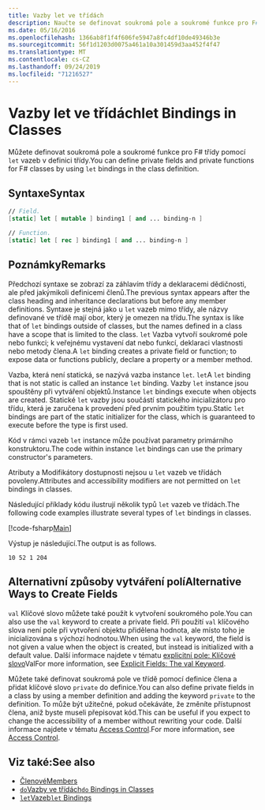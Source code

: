 ```yaml
---
title: Vazby let ve třídách
description: Naučte se definovat soukromá pole a soukromé funkce pro F# třídy pomocí vazeb let v definici třídy.
ms.date: 05/16/2016
ms.openlocfilehash: 1366ab8f1f4f606fe5947a8fc4df10de49346b3e
ms.sourcegitcommit: 56f1d1203d0075a461a10a301459d3aa452f4f47
ms.translationtype: MT
ms.contentlocale: cs-CZ
ms.lasthandoff: 09/24/2019
ms.locfileid: "71216527"
---
```

# <a name="let-bindings-in-classes"></a><span data-ttu-id="2b97c-103">Vazby let ve třídách</span><span class="sxs-lookup"><span data-stu-id="2b97c-103">let Bindings in Classes</span></span>

<span data-ttu-id="2b97c-104">Můžete definovat soukromá pole a soukromé funkce pro F# třídy pomocí `let` vazeb v definici třídy.</span><span class="sxs-lookup"><span data-stu-id="2b97c-104">You can define private fields and private functions for F# classes by using `let` bindings in the class definition.</span></span>

## <a name="syntax"></a><span data-ttu-id="2b97c-105">Syntaxe</span><span class="sxs-lookup"><span data-stu-id="2b97c-105">Syntax</span></span>

```fsharp
// Field.
[static] let [ mutable ] binding1 [ and ... binding-n ]

// Function.
[static] let [ rec ] binding1 [ and ... binding-n ]
```

## <a name="remarks"></a><span data-ttu-id="2b97c-106">Poznámky</span><span class="sxs-lookup"><span data-stu-id="2b97c-106">Remarks</span></span>

<span data-ttu-id="2b97c-107">Předchozí syntaxe se zobrazí za záhlavím třídy a deklaracemi dědičnosti, ale před jakýmikoli definicemi členů.</span><span class="sxs-lookup"><span data-stu-id="2b97c-107">The previous syntax appears after the class heading and inheritance declarations but before any member definitions.</span></span> <span data-ttu-id="2b97c-108">Syntaxe je stejná jako u `let` vazeb mimo třídy, ale názvy definované ve třídě mají obor, který je omezen na třídu.</span><span class="sxs-lookup"><span data-stu-id="2b97c-108">The syntax is like that of `let` bindings outside of classes, but the names defined in a class have a scope that is limited to the class.</span></span> <span data-ttu-id="2b97c-109">`let` Vazba vytvoří soukromé pole nebo funkci; k veřejnému vystavení dat nebo funkcí, deklaraci vlastnosti nebo metody člena.</span><span class="sxs-lookup"><span data-stu-id="2b97c-109">A `let` binding creates a private field or function; to expose data or functions publicly, declare a property or a member method.</span></span>

<span data-ttu-id="2b97c-110">Vazba, která není statická, se nazývá vazba instance `let`. `let`</span><span class="sxs-lookup"><span data-stu-id="2b97c-110">A `let` binding that is not static is called an instance `let` binding.</span></span> <span data-ttu-id="2b97c-111">Vazby `let` instance jsou spouštěny při vytváření objektů.</span><span class="sxs-lookup"><span data-stu-id="2b97c-111">Instance `let` bindings execute when objects are created.</span></span> <span data-ttu-id="2b97c-112">Statické `let` vazby jsou součástí statického inicializátoru pro třídu, která je zaručena k provedení před prvním použitím typu.</span><span class="sxs-lookup"><span data-stu-id="2b97c-112">Static `let` bindings are part of the static initializer for the class, which is guaranteed to execute before the type is first used.</span></span>

<span data-ttu-id="2b97c-113">Kód v rámci vazeb `let` instance může používat parametry primárního konstruktoru.</span><span class="sxs-lookup"><span data-stu-id="2b97c-113">The code within instance `let` bindings can use the primary constructor's parameters.</span></span>

<span data-ttu-id="2b97c-114">Atributy a Modifikátory dostupnosti nejsou u `let` vazeb ve třídách povoleny.</span><span class="sxs-lookup"><span data-stu-id="2b97c-114">Attributes and accessibility modifiers are not permitted on `let` bindings in classes.</span></span>

<span data-ttu-id="2b97c-115">Následující příklady kódu ilustrují několik typů `let` vazeb ve třídách.</span><span class="sxs-lookup"><span data-stu-id="2b97c-115">The following code examples illustrate several types of `let` bindings in classes.</span></span>

[!code-fsharp[Main](~/samples/snippets/fsharp/lang-ref-1/snippet3001.fs)]

<span data-ttu-id="2b97c-116">Výstup je následující.</span><span class="sxs-lookup"><span data-stu-id="2b97c-116">The output is as follows.</span></span>

```console
10 52 1 204
```

## <a name="alternative-ways-to-create-fields"></a><span data-ttu-id="2b97c-117">Alternativní způsoby vytváření polí</span><span class="sxs-lookup"><span data-stu-id="2b97c-117">Alternative Ways to Create Fields</span></span>

<span data-ttu-id="2b97c-118">`val` Klíčové slovo můžete také použít k vytvoření soukromého pole.</span><span class="sxs-lookup"><span data-stu-id="2b97c-118">You can also use the `val` keyword to create a private field.</span></span> <span data-ttu-id="2b97c-119">Při použití `val` klíčového slova není pole při vytvoření objektu přidělena hodnota, ale místo toho je inicializována s výchozí hodnotou.</span><span class="sxs-lookup"><span data-stu-id="2b97c-119">When using the `val` keyword, the field is not given a value when the object is created, but instead is initialized with a default value.</span></span> <span data-ttu-id="2b97c-120">Další informace najdete v tématu [explicitní pole: Klíčové slovo](explicit-fields-the-val-keyword.md)Val</span><span class="sxs-lookup"><span data-stu-id="2b97c-120">For more information, see [Explicit Fields: The val Keyword](explicit-fields-the-val-keyword.md).</span></span>

<span data-ttu-id="2b97c-121">Můžete také definovat soukromá pole ve třídě pomocí definice člena a přidat klíčové slovo `private` do definice.</span><span class="sxs-lookup"><span data-stu-id="2b97c-121">You can also define private fields in a class by using a member definition and adding the keyword `private` to the definition.</span></span> <span data-ttu-id="2b97c-122">To může být užitečné, pokud očekáváte, že změníte přístupnost člena, aniž byste museli přepisovat kód.</span><span class="sxs-lookup"><span data-stu-id="2b97c-122">This can be useful if you expect to change the accessibility of a member without rewriting your code.</span></span> <span data-ttu-id="2b97c-123">Další informace najdete v tématu [Access Control](../access-control.md).</span><span class="sxs-lookup"><span data-stu-id="2b97c-123">For more information, see [Access Control](../access-control.md).</span></span>

## <a name="see-also"></a><span data-ttu-id="2b97c-124">Viz také:</span><span class="sxs-lookup"><span data-stu-id="2b97c-124">See also</span></span>

- [<span data-ttu-id="2b97c-125">Členové</span><span class="sxs-lookup"><span data-stu-id="2b97c-125">Members</span></span>](index.md)
- [<span data-ttu-id="2b97c-126">`do`Vazby ve třídách</span><span class="sxs-lookup"><span data-stu-id="2b97c-126">`do` Bindings in Classes</span></span>](do-bindings-in-classes.md)
- [<span data-ttu-id="2b97c-127">`let`Vazeb</span><span class="sxs-lookup"><span data-stu-id="2b97c-127">`let` Bindings</span></span>](../functions/let-bindings.md)
